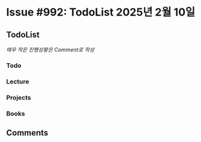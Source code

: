 # Issue #992: TodoList 2025년 2월 10일

## TodoList

*매우 작은 진행상황은 Comment로 작성*

### Todo  

### Lecture

### Projects

### Books


## Comments

